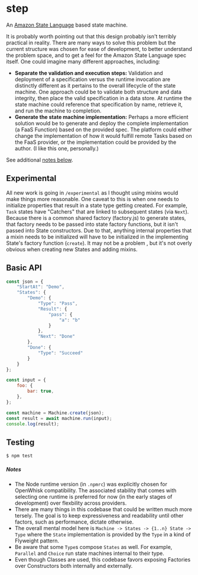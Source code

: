 # step

An [Amazon State Language](https://states-language.net/spec.html) based state machine.

It is probably worth pointing out that this design probably isn't terribly
practical in reality. There are many ways to solve this problem but the current
structure was chosen for ease of development, to better understand the problem
space, and to get a feel for the Amazon State Language spec itself. One could
imagine many different approaches, including:
- **Separate the validation and execution steps:** Validation and deployment of a
specification versus the runtime invocation are distinctly different as it
pertains to the overall lifecycle of the state machine. One approach could be to
validate both structure and data integrity, then place the valid specification
in a data store. At runtime the state machine could reference that specification
by name, retrieve it, and run the machine to completion.
- **Generate the state machine implementation:** Perhaps a more efficient solution
would be to generate and deploy the complete implementation (a FaaS Function)
based on the provided spec. The platform could either change the implementation
of how it would fulfill remote Tasks based on the FaaS provider, or the
implementation could be provided by the author. (I like this one, personally.)

See additional [notes below](#notes).


## Experimental
All new work is going in `/experimental` as I thought using mixins would make
things more reasonable. One caveat to this is when one needs to initialize
properties that result in a state type getting created. For example, `Task`
states have "Catchers" that are linked to subsequent states (via `Next`).
Because there is a common shared factory (factory.js) to generate states, that
factory needs to be passed into state factory functions, but it isn't passed
into State constructors. Due to that, anything internal properties that a mixin
needs to be initialized will have to be initialized in the implementing State's
factory function (`create`). It may not be a problem , but it's not overly obvious
when creating new States and adding mixins.


## Basic API
```js
const json = {
    "StartAt": "Demo",
    "States": {
        "Demo": {
            "Type": "Pass",
            "Result": {
                "pass": {
                    "a": "b"
                }
            },
            "Next": "Done"
        },
        "Done": {
            "Type": "Succeed"
        }
    }
};

const input = {
    foo: {
        bar: true,
    },
};

const machine = Machine.create(json);
const result = await machine.run(input);
console.log(result);
```

## Testing
```bash
$ npm test
```

##### Notes
- The Node runtime version (in `.npmrc`) was explicitly chosen for OpenWhisk
compatibility. The associated stability that comes with selecting one runtime
is preferred for now (in the early stages of development) over flexbility
across providers.
- There are many things in this codebase that could be written much more tersely.
The goal is to keep expressiveness and readability until other factors, such as
performance, dictate otherwise.
- The overall mental model here is `Machine -> States -> {1..n} State -> Type`
where the `State` implementation is provided by the `Type` in a kind of
Flyweight pattern.
- Be aware that some `Type`s compose `States` as well. For example, `Parallel`
and `Choice` run state machines internal to their type.
- Even though Classes are used, this codebase favors exposing Factories over
Constructors both internally and externally.
